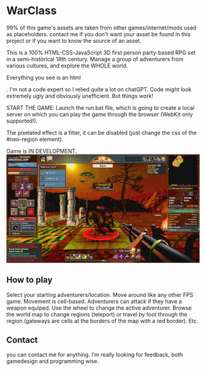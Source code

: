
# WarClass


99% of this game's assets are taken from other games/internet/mods used as placeholders.
contact me if you don't want your asset be found in this project or if you want to know the source of an asset.


This is a 100% HTML-CSS-JavaScript 3D first person party-based RPG set in a semi-historical 18th century.
Manage a group of adventurers from various cultures, and explore the WHOLE world.

Everything you see is an html <div>. I'm not a code expert so I relied quite a lot on chatGPT. Code might look extremely ugly and obviously unefficient. But things work!

START THE GAME:
Launch the run.bat file, which is going to create a local server on which you can play the game through the browser (WebKit only supported!).

The pixelated effect is a filter, it can be disabled (just change the css of the #neo-region element).

Game is IN DEVELOPMENT.
![App Screenshot](https://github.com/haasva/WarClass-test/blob/4a994f3a3c14b226719a23c06820c8dfedd382e0/screenshot.jpg)

## How to play

Select your starting adventurers/location. Move around like any other FPS game. Movement is cell-based.
Adventurers can attack if they have a weapon equiped. Use the wheel to change the active adventurer.
Browse the world map to change regions (teleport) or travel by foot through the region (gateways are cells at the borders of the map with a red border).
Etc.

## Contact
you can contact me for anything. I'm really looking for feedback, both gamedesign and programming wise.
